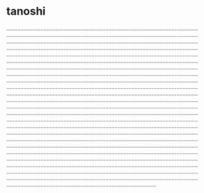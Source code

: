 # tanoshi
.................................................................................................................................................................................................................................................................................................................................................................................................................................................................................................................................................................................................................................................................................................................................................................................................................................................................................................................................................................................................................................................................................................................................................................................................................................................................................................................................................................................................................................................................................................................................................................................................................................................................................................................................................................................................................................................................................................................................................................................................................................................................................................................................................................................................................................................................................................................................................................................................................................................................................................................................................................................................................................................................................................................................................................................................................................................................................................................................................................................................................................................................................................................................................................................................